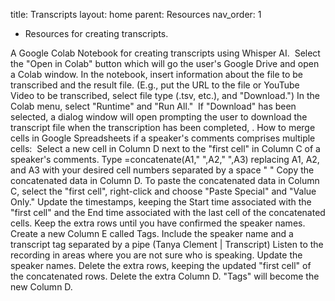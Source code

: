 title: Transcripts
layout: home
parent: Resources
nav_order: 1

* Resources for creating transcripts.

A Google Colab Notebook for creating transcripts using Whisper AI. 
Select the "Open in Colab" button which will go the user's Google Drive and open a Colab window.
In the notebook, insert information about the file to be transcribed and the result file. (E.g., put the URL to the file or YouTube Video to be transcribed, select file type (.tsv, etc.), and "Download.")
In the Colab menu, select "Runtime" and "Run All."
 If "Download" has been selected, a dialog window will open prompting the user to download the transcript file when the transcription has been completed, .
How to merge cells in Google Spreadsheets if a speaker's comments comprises multiple cells: 
Select a new cell in Column D next to the "first cell" in Column C of a speaker's comments.
Type =concatenate(A1," ",A2," ",A3) replacing A1, A2, and A3 with your desired cell numbers separated by a space " "
Copy the concatenated data in Column D.
To paste the concatenated data in Column C, select the "first cell", right-click and choose "Paste Special" and "Value Only."
Update the timestamps, keeping the Start time associated with the "first cell" and the End time associated with the last cell of the concatenated cells. Keep the extra rows until you have confirmed the speaker names.
Create a new Column E called Tags. Include the speaker name and a transcript tag separated by a pipe (Tanya Clement | Transcript)
Listen to the recording in areas where you are not sure who is speaking. Update the speaker names.
Delete the extra rows, keeping the updated "first cell" of the concatenated rows.
Delete the extra Column D. "Tags" will become the new Column D. 


